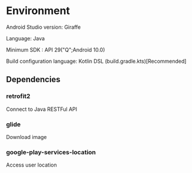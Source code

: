 # Environment

Android Studio version: Giraffe

Language: Java

Minimum SDK : API 29("Q";Android 10.0)

Build configuration language: Kotlin DSL (build.gradle.kts)[Recommended]

## Dependencies
### retrofit2
Connect to Java RESTFul API

### glide
Download image

### google-play-services-location
Access user location